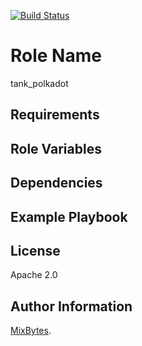 [![Build Status](https://travis-ci.org/mixbytes/tank.ansible-polkadot.svg?branch=master)](https://travis-ci.org/mixbytes/tank.ansible-polkadot)

Role Name
=========

tank_polkadot

Requirements
------------


Role Variables
--------------


Dependencies
------------


Example Playbook
----------------

License
-------

Apache 2.0

Author Information
------------------

[MixBytes](https://mixbytes.io).
